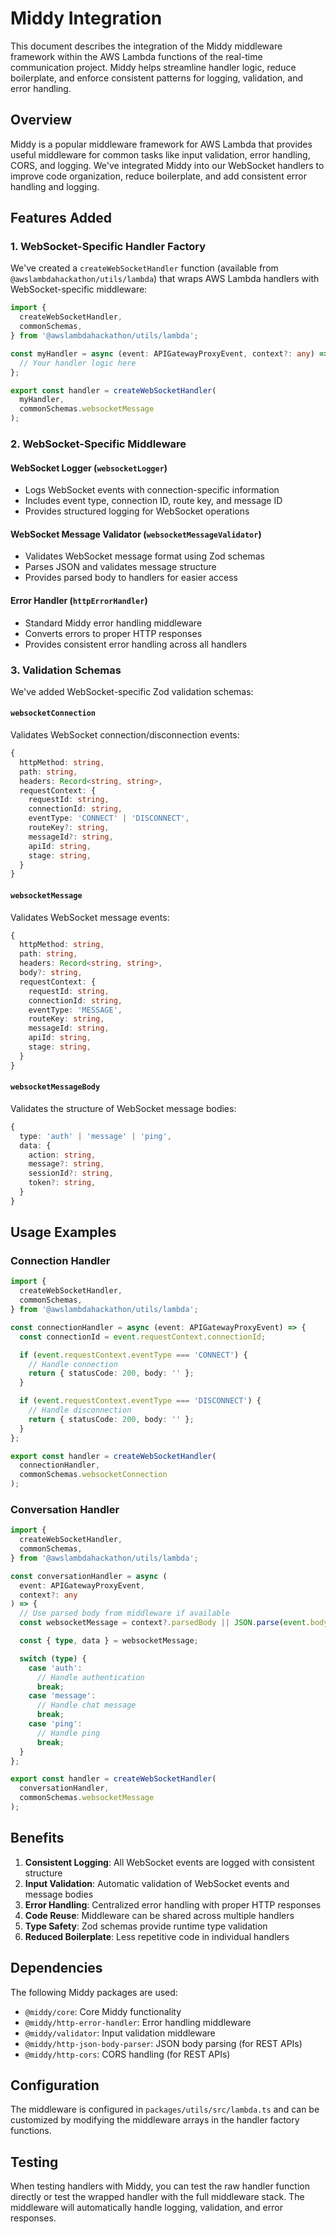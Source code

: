 # Middy Integration

This document describes the integration of the Middy middleware framework within the AWS Lambda functions of the real-time communication project. Middy helps streamline handler logic, reduce boilerplate, and enforce consistent patterns for logging, validation, and error handling.

## Overview

Middy is a popular middleware framework for AWS Lambda that provides useful middleware for common tasks like input validation, error handling, CORS, and logging. We've integrated Middy into our WebSocket handlers to improve code organization, reduce boilerplate, and add consistent error handling and logging.

## Features Added

### 1. WebSocket-Specific Handler Factory

We've created a `createWebSocketHandler` function (available from `@awslambdahackathon/utils/lambda`) that wraps AWS Lambda handlers with WebSocket-specific middleware:

```typescript
import {
  createWebSocketHandler,
  commonSchemas,
} from '@awslambdahackathon/utils/lambda';

const myHandler = async (event: APIGatewayProxyEvent, context?: any) => {
  // Your handler logic here
};

export const handler = createWebSocketHandler(
  myHandler,
  commonSchemas.websocketMessage
);
```

### 2. WebSocket-Specific Middleware

#### WebSocket Logger (`websocketLogger`)

- Logs WebSocket events with connection-specific information
- Includes event type, connection ID, route key, and message ID
- Provides structured logging for WebSocket operations

#### WebSocket Message Validator (`websocketMessageValidator`)

- Validates WebSocket message format using Zod schemas
- Parses JSON and validates message structure
- Provides parsed body to handlers for easier access

#### Error Handler (`httpErrorHandler`)

- Standard Middy error handling middleware
- Converts errors to proper HTTP responses
- Provides consistent error handling across all handlers

### 3. Validation Schemas

We've added WebSocket-specific Zod validation schemas:

#### `websocketConnection`

Validates WebSocket connection/disconnection events:

```typescript
{
  httpMethod: string,
  path: string,
  headers: Record<string, string>,
  requestContext: {
    requestId: string,
    connectionId: string,
    eventType: 'CONNECT' | 'DISCONNECT',
    routeKey?: string,
    messageId?: string,
    apiId: string,
    stage: string,
  }
}
```

#### `websocketMessage`

Validates WebSocket message events:

```typescript
{
  httpMethod: string,
  path: string,
  headers: Record<string, string>,
  body?: string,
  requestContext: {
    requestId: string,
    connectionId: string,
    eventType: 'MESSAGE',
    routeKey: string,
    messageId: string,
    apiId: string,
    stage: string,
  }
}
```

#### `websocketMessageBody`

Validates the structure of WebSocket message bodies:

```typescript
{
  type: 'auth' | 'message' | 'ping',
  data: {
    action: string,
    message?: string,
    sessionId?: string,
    token?: string,
  }
}
```

## Usage Examples

### Connection Handler

```typescript
import {
  createWebSocketHandler,
  commonSchemas,
} from '@awslambdahackathon/utils/lambda';

const connectionHandler = async (event: APIGatewayProxyEvent) => {
  const connectionId = event.requestContext.connectionId;

  if (event.requestContext.eventType === 'CONNECT') {
    // Handle connection
    return { statusCode: 200, body: '' };
  }

  if (event.requestContext.eventType === 'DISCONNECT') {
    // Handle disconnection
    return { statusCode: 200, body: '' };
  }
};

export const handler = createWebSocketHandler(
  connectionHandler,
  commonSchemas.websocketConnection
);
```

### Conversation Handler

```typescript
import {
  createWebSocketHandler,
  commonSchemas,
} from '@awslambdahackathon/utils/lambda';

const conversationHandler = async (
  event: APIGatewayProxyEvent,
  context?: any
) => {
  // Use parsed body from middleware if available
  const websocketMessage = context?.parsedBody || JSON.parse(event.body);

  const { type, data } = websocketMessage;

  switch (type) {
    case 'auth':
      // Handle authentication
      break;
    case 'message':
      // Handle chat message
      break;
    case 'ping':
      // Handle ping
      break;
  }
};

export const handler = createWebSocketHandler(
  conversationHandler,
  commonSchemas.websocketMessage
);
```

## Benefits

1. **Consistent Logging**: All WebSocket events are logged with consistent structure
2. **Input Validation**: Automatic validation of WebSocket events and message bodies
3. **Error Handling**: Centralized error handling with proper HTTP responses
4. **Code Reuse**: Middleware can be shared across multiple handlers
5. **Type Safety**: Zod schemas provide runtime type validation
6. **Reduced Boilerplate**: Less repetitive code in individual handlers

## Dependencies

The following Middy packages are used:

- `@middy/core`: Core Middy functionality
- `@middy/http-error-handler`: Error handling middleware
- `@middy/validator`: Input validation middleware
- `@middy/http-json-body-parser`: JSON body parsing (for REST APIs)
- `@middy/http-cors`: CORS handling (for REST APIs)

## Configuration

The middleware is configured in `packages/utils/src/lambda.ts` and can be customized by modifying the middleware arrays in the handler factory functions.

## Testing

When testing handlers with Middy, you can test the raw handler function directly or test the wrapped handler with the full middleware stack. The middleware will automatically handle logging, validation, and error responses.

